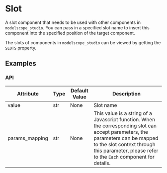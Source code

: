# Slot

A slot component that needs to be used with other components in `modelscope_studio`. You can pass in a specified slot name to insert this component into the specified position of the target component.

The slots of components in `modelscope_studio` can be viewed by getting the `SLOTS` property.

## Examples

<demo name="basic"></demo>

### API

| Attribute      | Type | Default Value | Description                                                                                                                                                                                                                    |
| -------------- | ---- | ------------- | ------------------------------------------------------------------------------------------------------------------------------------------------------------------------------------------------------------------------------ |
| value          | str  | None          | Slot name                                                                                                                                                                                                                      |
| params_mapping | str  | None          | This value is a string of a Javascript function. When the corresponding slot can accept parameters, the parameters can be mapped to the slot context through this parameter, please refer to the `Each` component for details. |
